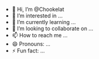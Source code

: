 - 👋 Hi, I’m @Chookelat
- 👀 I’m interested in ...
- 🌱 I’m currently learning ...
- 💞️ I’m looking to collaborate on ...
- 📫 How to reach me ...
- 😄 Pronouns: ...
- ⚡ Fun fact: ...

<!---
Chookelat/Chookelat is a ✨ special ✨ repository because its `README.md` (this file) appears on your GitHub profile.
You can click the Preview link to take a look at your changes.
--->
